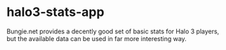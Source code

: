 # halo3-stats-app

Bungie.net provides a decently good set of basic stats for Halo 3 players, but the available data can be used in far more interesting way.
